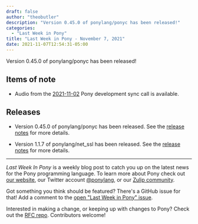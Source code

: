 ```yaml
---
draft: false
author: "theobutler"
description: "Version 0.45.0 of ponylang/ponyc has been released!"
categories:
  - "Last Week in Pony"
title: "Last Week in Pony - November 7, 2021"
date: 2021-11-07T12:54:31-05:00
---
```


Version 0.45.0 of ponylang/ponyc has been released!

<!-- more -->

## Items of note

- Audio from the [2021-11-02](https://sync-recordings.ponylang.io/r/2021-11-02.m4a) Pony development sync call is available.

## Releases

- Version 0.45.0 of ponylang/ponyc has been released.
See the [release notes](https://github.com/ponylang/ponyc/releases/tag/0.45.0) for more details.

- Version 1.1.7 of ponylang/net_ssl has been released.
See the [release notes](https://github.com/ponylang/net_ssl/releases/tag/1.1.7) for more details.

---

_Last Week In Pony_ is a weekly blog post to catch you up on the latest news for the Pony programming language. To learn more about Pony check out [our website](https://ponylang.io), our Twitter account [@ponylang](https://twitter.com/ponylang), or our [Zulip community](https://ponylang.zulipchat.com).

Got something you think should be featured? There's a GitHub issue for that! Add a comment to the [open "Last Week in Pony" issue](https://github.com/ponylang/ponylang.github.io/issues?q=is%3Aissue+is%3Aopen+label%3Alast-week-in-pony).

Interested in making a change, or keeping up with changes to Pony? Check out the [RFC repo](https://github.com/ponylang/rfcs). Contributors welcome!
